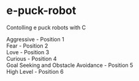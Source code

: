 # e-puck-robot
Contolling e puck robots with C

Aggressive - Position 1 <br />
Fear - Position 2 <br />
Love - Position 3 <br />
Curious -  Position 4 <br />
Goal Seeking and Obstacle Avoidance - Position 5 <br />
High Level - Position 6 <br />
